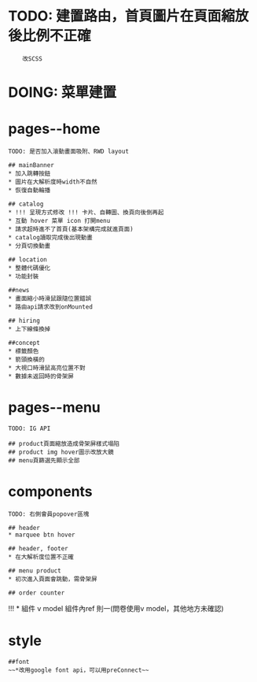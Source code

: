 # TODO: 建置路由，首頁圖片在頁面縮放後比例不正確
        改SCSS
# DOING: 菜單建置

# pages--home 
    TODO: 是否加入滾動畫面吸附、RWD layout

    ## mainBanner
    * 加入跳轉按鈕
    * 圖片在大解析度時width不自然
    * 恢復自動輪播

    ## catalog
    * !!! 呈現方式修改 !!! 卡片、自轉圖、換頁向後倒再起
    * 互動 hover 菜單 icon 打開menu
    * 請求超時進不了首頁(基本架構完成就進頁面)
    * catalog讀取完成後出現動畫
    * 分頁切換動畫

    ## location
    * 整體代碼優化
    * 功能封裝

    ##news
    * 畫面縮小時滑鼠跟隨位置錯誤
    * 路由api請求改到onMounted

    ## hiring
    * 上下線條換掉

    ##concept
    * 標籤顏色
    * 箭頭換橫的
    * 大視口時滑鼠高亮位置不對
    * 數據未返回時的骨架屏

# pages--menu
    TODO: IG API

    ## product頁面縮放造成骨架屏樣式塌陷
    ## product img hover圖示改放大鏡
    ## menu頁篩選先顯示全部

# components
    TODO: 右側會員popover區塊

    ## header
    * marquee btn hover

    ## header, footer
    * 在大解析度位置不正確

    ## menu product
    * 初次進入頁面會跳動，需骨架屏

    ## order counter
!!! * 組件 v model 組件內ref 則一(問卷使用v model，其他地方未確認)

# style
    ##font
    ~~*改用google font api，可以用preConnect~~